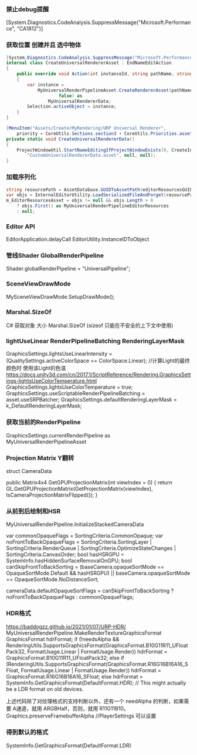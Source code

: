 ### 禁止debug提醒
[System.Diagnostics.CodeAnalysis.SuppressMessage("Microsoft.Performance", "CA1812")]



### 获取位置 创建并且 选中物体
```C#
[System.Diagnostics.CodeAnalysis.SuppressMessage("Microsoft.Performance", "CA1812")]
internal class CreateUniversalRendererAsset : EndNameEditAction
{
	public override void Action(int instanceId, string pathName, string resourceFile)
	{
		var instance =
			MyUniversalRenderPipelineAsset.CreateRendererAsset(pathName, MyRendererType.UniversalRenderer,
					false) as
				MyUniversalRendererData;
		Selection.activeObject = instance;
	}
}

[MenuItem("Assets/Create/MyRendering/URP Universal Renderer",
	priority = CoreUtils.Sections.section3 + CoreUtils.Priorities.assetsCreateRenderingMenuPriority + 2)]
private static void CreateUniversalRendererData()
{
	ProjectWindowUtil.StartNameEditingIfProjectWindowExists(0, CreateInstance<CreateUniversalRendererAsset>(),
		"CustomUniversalRendererData.asset", null, null);
}
```


### 加载序列化
```C#
string resourcePath = AssetDatabase.GUIDToAssetPath(editorResourcesGUID);
var objs = InternalEditorUtility.LoadSerializedFileAndForget(resourcePath);
m_EditorResourcesAsset = objs != null && objs.Length > 0
	? objs.First() as MyUniversalRenderPipelineEditorResources
	: null;
```


### Editor API
EditorApplication.delayCall
EditorUtility.InstanceIDToObject



### 管线Shader GlobalRenderPipeline
Shader.globalRenderPipeline = "UniversalPipeline";



### SceneViewDrawMode
MySceneViewDrawMode.SetupDrawMode();


### Marshal.SizeOf
C# 获取对象 大小 Marshal.SizeOf (sizeof 只能在不安全的上下文中使用)


### lightUseLinear  RenderPipelineBatching  RenderingLayerMask
GraphicsSettings.lightsUseLinearIntensity = (QualitySettings.activeColorSpace == ColorSpace.Linear);
//计算Light的最终颜色时  使用该Light的色温 https://docs.unity3d.com/cn/2017.1/ScriptReference/Rendering.GraphicsSettings-lightsUseColorTemperature.html
GraphicsSettings.lightsUseColorTemperature = true;
GraphicsSettings.useScriptableRenderPipelineBatching = asset.useSRPBatcher;
GraphicsSettings.defaultRenderingLayerMask = k_DefaultRenderingLayerMask;

### 获取当前的RenderPipeline
GraphicsSettings.currentRenderPipeline as MyUniversalRenderPipelineAsset


### Projection Matrix Y翻转
struct CameraData

public Matrix4x4 GetGPUProjectionMatrix(int viewIndex = 0)
{
	return GL.GetGPUProjectionMatrix(GetProjectionMatrix(viewIndex), IsCameraProjectionMatrixFlipped());
}


### 从前到后绘制和HSR
MyUniversalRenderPipeline.InitializeStackedCameraData

var commonOpaqueFlags = SortingCriteria.CommonOpaque;
var noFrontToBackOpaqueFlags = SortingCriteria.SortingLayer | SortingCriteria.RenderQueue |
								SortingCriteria.OptimizeStateChanges | SortingCriteria.CanvasOrder;
bool hasHSRGPU = SystemInfo.hasHiddenSurfaceRemovalOnGPU;
bool canSkipFrontToBackSorting = (baseCamera.opaqueSortMode == OpaqueSortMode.Default && hasHSRGPU) ||
									baseCamera.opaqueSortMode == OpaqueSortMode.NoDistanceSort;

cameraData.defaultOpaqueSortFlags =
	canSkipFrontToBackSorting ? noFrontToBackOpaqueFlags : commonOpaqueFlags;


### HDR格式
https://baddogzz.github.io/2021/01/07/URP-HDR/
MyUniversalRenderPipeline.MakeRenderTextureGraphicsFormat
	GraphicsFormat hdrFormat;
	if (!needsAlpha && RenderingUtils.SupportsGraphicsFormat(GraphicsFormat.B10G11R11_UFloatPack32, FormatUsage.Linear | FormatUsage.Render))
		hdrFormat = GraphicsFormat.B10G11R11_UFloatPack32;
	else if (RenderingUtils.SupportsGraphicsFormat(GraphicsFormat.R16G16B16A16_SFloat, FormatUsage.Linear | FormatUsage.Render))
		hdrFormat = GraphicsFormat.R16G16B16A16_SFloat;
	else
		hdrFormat = SystemInfo.GetGraphicsFormat(DefaultFormat.HDR); // This might actually be a LDR format on old devices.

上述代码除了对纹理格式的支持判断以外，还有一个 needAlpha 的判断，如果需要 A通道，就用 ARGBHalf，否则，就用 R11G11B10。
Graphics.preserveFramebufferAlpha  //PlayerSettings 可以设置

### 得到默认的格式
SystemInfo.GetGraphicsFormat(DefaultFormat.LDR)